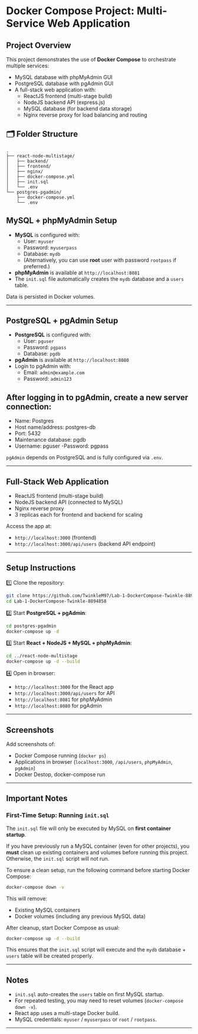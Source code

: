 
# Docker Compose Project: Multi-Service Web Application

## Project Overview

This project demonstrates the use of **Docker Compose** to orchestrate multiple services:
- MySQL database with phpMyAdmin GUI
- PostgreSQL database with pgAdmin GUI
- A full-stack web application with:
  - ReactJS frontend (multi-stage build)
  - NodeJS backend API (express.js)
  - MySQL database (for backend data storage)
  - Nginx reverse proxy for load balancing and routing

## 🗂️ Folder Structure

```
.
├── react-node-multistage/
│   ├── backend/
│   ├── frontend/
│   ├── nginx/
│   ├── docker-compose.yml
│   ├── init.sql
│   └── .env
└── postgres-pgadmin/
    ├── docker-compose.yml
    └── .env
```

##  MySQL + phpMyAdmin Setup

- **MySQL** is configured with:
  - User: `myuser`
  - Password: `myuserpass`
  - Database: `mydb`
  - (Alternatively, you can use **root** user with password `rootpass` if preferred.)
- **phpMyAdmin** is available at `http://localhost:8081`
- The `init.sql` file automatically creates the `mydb` database and a `users` table.

Data is persisted in Docker volumes.

---

##  PostgreSQL + pgAdmin Setup

- **PostgreSQL** is configured with:
  - User: `pguser`
  - Password: `pgpass`
  - Database: `pgdb`
- **pgAdmin** is available at `http://localhost:8080`
- Login to pgAdmin with:
  - Email: `admin@example.com`
  - Password: `admin123`

## After logging in to pgAdmin, create a new server connection:

- Name: Postgres
- Host name/address: postgres-db
- Port: 5432
- Maintenance database: pgdb
- Username: pguser
-Password: pgpass

 `pgAdmin` depends on PostgreSQL and is fully configured via `.env`.

---

## Full-Stack Web Application

- ReactJS frontend (multi-stage build)
- NodeJS backend API (connected to MySQL)
- Nginx reverse proxy
- 3 replicas each for frontend and backend for scaling

Access the app at:
- `http://localhost:3000` (frontend)
- `http://localhost:3000/api/users` (backend API endpoint)

---

##  Setup Instructions

1️⃣ Clone the repository:
```bash
git clone https://github.com/TwinkleM97/Lab-1-DockerCompose-Twinkle-8894858.git
cd Lab-1-DockerCompose-Twinkle-8894858
```

2️⃣ Start **PostgreSQL + pgAdmin**:
```bash
cd postgres-pgadmin
docker-compose up -d
```

3️⃣ Start **React + NodeJS + MySQL + phpMyAdmin**:
```bash
cd ../react-node-multistage
docker-compose up -d --build
```

4️⃣ Open in browser:
- `http://localhost:3000` for the React app
- `http://localhost:3000/api/users` for API
- `http://localhost:8081` for phpMyAdmin
- `http://localhost:8080` for pgAdmin

---

## Screenshots

Add screenshots of:
- Docker Compose running (`docker ps`)
- Applications in browser (`localhost:3000`, `/api/users`, `phpMyAdmin`, `pgAdmin`)
- Docker Destop, docker-compose run 

---
## Important Notes

### First-Time Setup: Running `init.sql`

The `init.sql` file will only be executed by MySQL on **first container startup**.

If you have previously run a MySQL container (even for other projects), you **must** clean up existing containers and volumes before running this project. Otherwise, the `init.sql` script will not run.

To ensure a clean setup, run the following command before starting Docker Compose:
```bash
docker-compose down -v
```

This will remove:
- Existing MySQL containers
- Docker volumes (including any previous MySQL data)

After cleanup, start Docker Compose as usual:
```bash
docker-compose up -d --build
```

This ensures that the `init.sql` script will execute and the `mydb` database + `users` table will be created properly.

---
## Notes

- `init.sql` auto-creates the `users` table on first MySQL startup.
- For repeated testing, you may need to reset volumes (`docker-compose down -v`).
- React app uses a multi-stage Docker build.
- MySQL credentials: `myuser` / `myuserpass` or `root` / `rootpass`.

---
